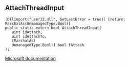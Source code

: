 ## AttachThreadInput

```
[DllImport("user32.dll", SetLastError = true)] [return: MarshalAs(UnmanagedType.Bool)]
public static extern bool AttachThreadInput(
   uint idAttach,
   uint idAttachTo,
   [MarshalAs(
   UnmanagedType.Bool)] bool fAttach
);
```

[Microsoft documentation](https://docs.microsoft.com/en-us/windows/win32/api/winuser/nf-winuser-attachthreadinput)

